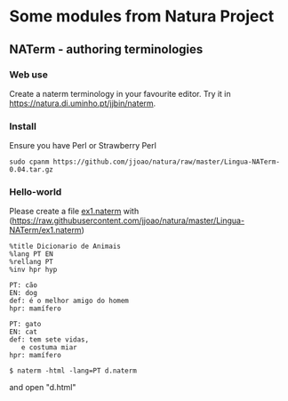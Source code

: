 # Some modules from Natura Project


## NATerm - authoring terminologies

### Web use

Create a naterm terminology in your favourite editor.
Try it in https://natura.di.uminho.pt/jjbin/naterm.

### Install

Ensure you have Perl or Strawberry Perl

```
sudo cpanm https://github.com/jjoao/natura/raw/master/Lingua-NATerm-0.04.tar.gz
```

### Hello-world

Please create a file [ex1.naterm](Lingua-NATerm/ex1.naterm) with (https://raw.githubusercontent.com/jjoao/natura/master/Lingua-NATerm/ex1.naterm)
```
%title Dicionario de Animais
%lang PT EN
%rellang PT
%inv hpr hyp

PT: cão
EN: dog
def: é o melhor amigo do homem
hpr: mamífero

PT: gato
EN: cat
def: tem sete vidas,
   e costuma miar
hpr: mamífero

```

```
$ naterm -html -lang=PT d.naterm
```

and open "d.html"

